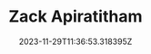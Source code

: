 ---
title: "Zack Apiratitham"
category: "IndieWeb & Personal Blogs"
site_url: https://vatthikorn.com/
feed_url: https://vatthikorn.com/rss
date: 2023-11-29T11:36:53.318395Z
domain: vatthikorn.com

---